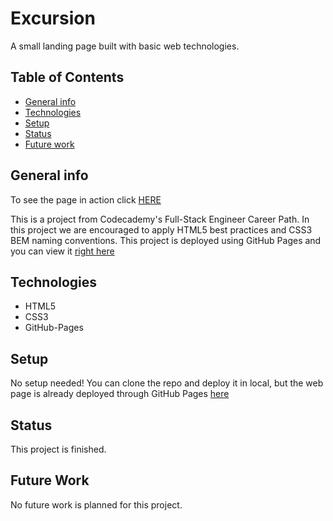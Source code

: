 # Excursion

A small landing page built with basic web technologies.

## Table of Contents

- [General info](#general-info)
- [Technologies](#technologies)
- [Setup](#setup)
- [Status](#status)
- [Future work](#future-work)

## General info

To see the page in action click [HERE](https://joanrosell.github.io/Excursion/)

This is a project from Codecademy's Full-Stack Engineer Career Path. In this project we are encouraged to apply HTML5 best practices and CSS3 BEM naming conventions. This project is deployed using GitHub Pages and you can view it [right here](https://joanrosell.github.io/Excursion/)

## Technologies

- HTML5
- CSS3
- GitHub-Pages

## Setup

No setup needed! You can clone the repo and deploy it in local, but the web page is already deployed through GitHub Pages [here](https://joanrosell.github.io/Excursion/)

## Status

This project is finished.

## Future Work

No future work is planned for this project.
